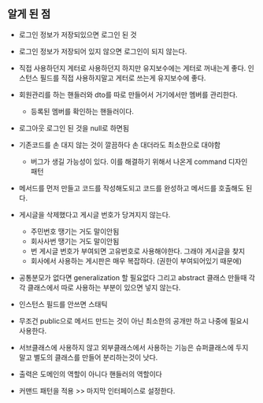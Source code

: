 ## 알게 된 점

- 로그인 정보가 저장되있으면 로그인 된 것
- 로그인 정보가 저장되어 있지 않으면 로그인이 되지 않는다.

- 직접 사용하던지 게터로 사용하던지 하지만 유지보수에는 게터로 꺼내는게 좋다.
  인스턴스 필드를 직접 사용하지말고 게터로 쓰는게 유지보수에 좋다.

- 회원관리를 하는 핸들러와 dto를 따로 만들어서 거기에서만 멤버를 관리한다.

  - 등록된 멤버를 확인하는 핸들러이다.

- 로그아웃 로그인 된 것을 null로 하면됨

- 기존코드를 손 대지 않는 것이 깔끔하다 손 대더라도 최소한으로 대야함

  - 버그가 생길 가능성이 있다. 이를 해결하기 위해서 나온게 command 디자인 패턴

- 메서드를 먼저 만들고 코드를 작성해도되고
  코드를 완성하고 메서드를 호출해도 된다.

- 게시글을 삭제했다고 게시글 번호가 당겨지지 않는다.

  - 주민번호 땡기는 거도 말이안됨
  - 회사사번 땡기는 거도 말이안됨
  - 번 게시글 번호가 부여되면 고유번호로 사용해야한다. 그래야 게시글을 찾지
  - 회사에서 사용하는 게시판은 매우 복잡하다. (권한이 부여되어있기 때문에)

- 공통분모가 없다면 generalization 할 필요없다
  그리고 abstract 클래스 만들때 각각 클래스에서 따로 사용하는 부분이 있으면 넣지 않는다.

- 인스턴스 필드를 안쓰면 스태틱

- 무조건 public으로 메서드 만드는 것이 아닌 최소한의 공개만 하고 나중에 필요시 사용한다.

- 서브클래스에 사용하지 않고 외부클래스에서 사용하는 기능은 슈퍼클래스에 두지 말고 별도의 클래스를 만들어 분리하는것이 낫다.

- 출력은 도메인의 역할이 아니다 핸들러의 역할이다

- 커맨드 패턴을 적용 >> 마지막 인터페이스로 설정한다.
